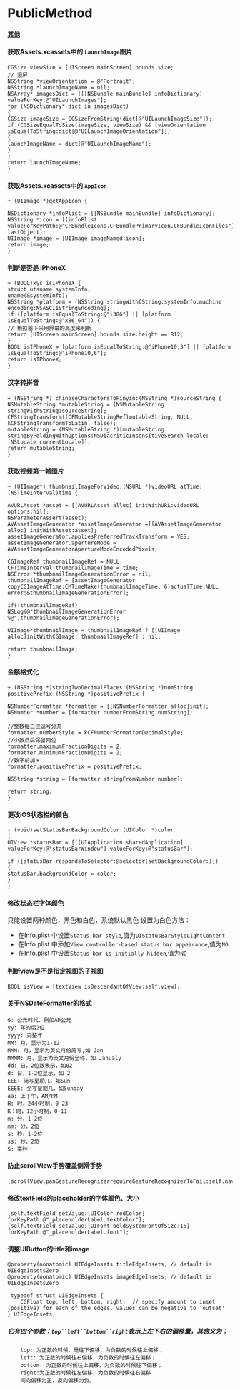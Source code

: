 # PublicMethod
#### [其他](README_OTHER.md)
#### 获取Assets.xcassets中的 `LaunchImage`图片
    CGSize viewSize = [UIScreen mainScreen].bounds.size;
    // 竖屏
    NSString *viewOrientation = @"Portrait";
    NSString *launchImageName = nil;
    NSArray* imagesDict = [[[NSBundle mainBundle] infoDictionary] valueForKey:@"UILaunchImages"];
    for (NSDictionary* dict in imagesDict)
    {
    CGSize imageSize = CGSizeFromString(dict[@"UILaunchImageSize"]);
    if (CGSizeEqualToSize(imageSize, viewSize) && [viewOrientation isEqualToString:dict[@"UILaunchImageOrientation"]])
    {
    launchImageName = dict[@"UILaunchImageName"];
    }
    }
    return launchImageName;
    }

#### 获取Assets.xcassets中的 `AppIcon`
    + (UIImage *)getAppIcon {

    NSDictionary *infoPlist = [[NSBundle mainBundle] infoDictionary];
    NSString *icon = [[infoPlist valueForKeyPath:@"CFBundleIcons.CFBundlePrimaryIcon.CFBundleIconFiles"] lastObject];
    UIImage *image = [UIImage imageNamed:icon];
    return image;
    }

#### 判断是否是 iPhoneX
    + (BOOL)xys_isIPhoneX {
    struct utsname systemInfo;
    uname(&systemInfo);
    NSString *platform = [NSString stringWithCString:systemInfo.machine encoding:NSASCIIStringEncoding];
    if ([platform isEqualToString:@"i386"] || [platform isEqualToString:@"x86_64"]) {
    // 模拟器下采用屏幕的高度来判断
    return [UIScreen mainScreen].bounds.size.height == 812;
    }
    BOOL isIPhoneX = [platform isEqualToString:@"iPhone10,3"] || [platform isEqualToString:@"iPhone10,6"];
    return isIPhoneX;
    }

#### 汉字转拼音
    + (NSString *) chineseCharactersToPinyin:(NSString *)sourceString {
    NSMutableString *mutableString = [NSMutableString stringWithString:sourceString];
    CFStringTransform((CFMutableStringRef)mutableString, NULL, kCFStringTransformToLatin, false);
    mutableString = (NSMutableString *)[mutableString stringByFoldingWithOptions:NSDiacriticInsensitiveSearch locale:[NSLocale currentLocale]];
    return mutableString;
    }

#### 获取视频第一帧图片
    + (UIImage*) thumbnailImageForVideo:(NSURL *)videoURL atTime:(NSTimeInterval)time {

    AVURLAsset *asset = [[AVURLAsset alloc] initWithURL:videoURL options:nil];
    NSParameterAssert(asset);
    AVAssetImageGenerator *assetImageGenerator =[[AVAssetImageGenerator alloc] initWithAsset:asset];
    assetImageGenerator.appliesPreferredTrackTransform = YES;
    assetImageGenerator.apertureMode = AVAssetImageGeneratorApertureModeEncodedPixels;

    CGImageRef thumbnailImageRef = NULL;
    CFTimeInterval thumbnailImageTime = time;
    NSError *thumbnailImageGenerationError = nil;
    thumbnailImageRef = [assetImageGenerator copyCGImageAtTime:CMTimeMake(thumbnailImageTime, 6)actualTime:NULL error:&thumbnailImageGenerationError];

    if(!thumbnailImageRef)
    NSLog(@"thumbnailImageGenerationError %@",thumbnailImageGenerationError);

    UIImage*thumbnailImage = thumbnailImageRef ? [[UIImage alloc]initWithCGImage: thumbnailImageRef] : nil;

    return thumbnailImage;
    }

#### 金额格式化
    + (NSString *)stringTwoDecimalPlaces:(NSString *)numString positivePrefix:(NSString *)positivePrefix {

    NSNumberFormatter *formatter = [[NSNumberFormatter alloc]init];
    NSNumber *number = [formatter numberFromString:numString];

    //整数每三位逗号分开
    formatter.numberStyle = kCFNumberFormatterDecimalStyle;
    //小数点后保留两位
    formatter.maximumFractionDigits = 2;
    formatter.minimumFractionDigits = 2;
    //数字前加￥
    formatter.positivePrefix = positivePrefix;

    NSString *string = [formatter stringFromNumber:number];

    return string;
    }

#### 更改iOS状态栏的颜色
    - (void)setStatusBarBackgroundColor:(UIColor *)color
    {
    UIView *statusBar = [[[UIApplication sharedApplication] valueForKey:@"statusBarWindow"] valueForKey:@"statusBar"];

    if ([statusBar respondsToSelector:@selector(setBackgroundColor:)])
    {
    statusBar.backgroundColor = color;
    }
    }

#### 修改状态栏字体颜色
只能设置两种颜色，黑色和白色，系统默认黑色
设置为白色方法：
* 在Info.plist 中设置`Status bar style`,值为`UIStatusBarStyleLightContent`
* 在Info.plist 中添加`View controller-based status bar appearance`,值为`NO`
* 在Info.plist 中设置`Status bar is initially hidden`,值为`NO`

#### 判断view是不是指定视图的子视图
    BOOL isView = [textView isDescendantOfView:self.view];

#### 关于NSDateFormatter的格式
    G: 公元时代，例如AD公元
    yy: 年的后2位
    yyyy: 完整年
    MM: 月，显示为1-12
    MMM: 月，显示为英文月份简写,如 Jan
    MMMM: 月，显示为英文月份全称，如 Janualy
    dd: 日，2位数表示，如02
    d: 日，1-2位显示，如 2
    EEE: 简写星期几，如Sun
    EEEE: 全写星期几，如Sunday
    aa: 上下午，AM/PM
    H: 时，24小时制，0-23
    K：时，12小时制，0-11
    m: 分，1-2位
    mm: 分，2位
    s: 秒，1-2位
    ss: 秒，2位
    S: 毫秒

#### 防止scrollView手势覆盖侧滑手势
    [scrollView.panGestureRecognizerrequireGestureRecognizerToFail:self.navigationController.interactivePopGestureRecognizer];

#### 修改textField的placeholder的字体颜色、大小
    [self.textField setValue:[UIColor redColor] forKeyPath:@"_placeholderLabel.textColor"];
    [self.textField setValue:[UIFont boldSystemFontOfSize:16] forKeyPath:@"_placeholderLabel.font"];

#### 调整UIButton的title和image
    @property(nonatomic) UIEdgeInsets titleEdgeInsets; // default is UIEdgeInsetsZero
    @property(nonatomic) UIEdgeInsets imageEdgeInsets; // default is UIEdgeInsetsZero

     typedef struct UIEdgeInsets {
        CGFloat top, left, bottom, right;  // specify amount to inset (positive) for each of the edges. values can be negative to 'outset'
    } UIEdgeInsets;

##### 它有四个参数：`top``left``bottom``right`表示上左下右的偏移量，其含义为：
        top: 为正数的时候，是往下偏移，为负数的时候往上偏移；
        left: 为正数的时候往右偏移，为负数的时候往左偏移；
        bottom: 为正数的时候往上偏移，为负数的时候往下偏移；
        right:为正数的时候往左偏移，为负数的时候往右偏移
        同向偏移为正，反向偏移为负。













